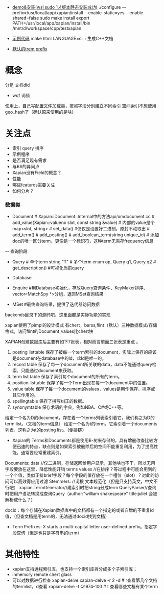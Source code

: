 - [demo&安装(wsl sudo 1.4版本静态安装成功)](https://www.cnblogs.com/cswuyg/p/10402218.html)
./configure --prefix=/usr/local/app/xapian/install --enable-static=yes --enable-shared=false
sudo make install
export PATH=/usr/local/app/xapian/install/bin
/mnt/d/workspace/cpp/testxapian

- [示例代码](git@github.com:xapian/xapian-docsprint.git) make html LANGUAGE=c++生成C++文档
- [默认的trem prefix](https://xapian.org/docs/omega/termprefixes.html)

# 概念
分组
文档did
- wqf 词频


使用上，自己写配置文件加载类，按照字段分别建立不同索引
空间索引不想使用geo_hash了（确认原来使用的是啥）


# 关注点
- 索引 query 排序 
- 示例程序
- 是否满足现有需求
- 与BS的异同点
- Xapian没有Field的概念？
- 性能
- 哪些features需要关注
- 如何分片？

### 数据类

- Document # Xapian::Document::Internal中的方法api/omdocument.cc
           # add_value(Xapian::valueno slot, const string &value)  # 内部的value是个map<slot, string>
           # set_data() #仅仅是设置好二进制，原封不动取出
           # add_term()
           # add_posting()
           # add_boolean_term(string unique_id) # 添加doc的唯一区分term，更像是一个标识符，这种term无需存frequency信息

-- 查询阶段
- Query # 单个term string "T<term>"
        # 多个term enum op, Query q1, Query q2
        # get_description() #可视化当前query
- Database

- Enquire #用Database初始化，存放Query查询条件、KeyMaker排序、vector<MatchSpy *>分组，返回MSet查询结果

- MSet #最终查询结果，提供了迭代器访问数据




backends目录下的源码吧，这里面都是实际功能的实现

xapian使用了pimpl的设计模式
有chert，barss,flint（默认）三种数据模式/存储格式，访问flint的Document_values比chert快

XAPIAN创建数据库后主要有如下7张表，相对而言前面三张表是重点 。
1. posting listtable 保存了被每一个term索引的document，实际上保存的应该是document在database中的Id，此Id是唯一的。
2. record table 保存了每一个document所关联的data，data不能通过query检索，只能通过document来获取。
3. term list table 保存了索引每个document的所有的term。
4. position listtable 保存了每一个Term出现在每一个document中的位置。
5. value table 保存了每一个document的values，values是用作保存、排序或其它作用的。
6. spellingtable 保存了拼写纠正的数据。
7. synonymtable 保存术语的字典，例如NBA、C#或C++等。

给定一个名为D的document，存在着一个terms列表索引着它，我们称之为D的term list。（文档的term信息）
给定一个名为t的term，它索引着一个documents列表，这称之为t的posting list。（倒排链）

- Xapian的 Terms和Documents都是使用B-树来存储的，具有增删改查比较方便迅速的特点，缺点则是如果索引被删除后的空间不能重复利用，为了提高性能，通常要经常重建索引。

Documents:
  data //仅二进制，存储返回给用户显示，其他啥也不干，所以无用字段要放在这里，降低性能开销
  terms
  values //在排序？等过程中可能会用到的一个个值，类似正排brief字段？每个字段的值存放在一个槽位（slot）？对此的访问可以高效得应用过滤
Stemmers: //词根 文本规范化（但是只支持英文，中文不行吧）
xapian.TermGenerator//建索引时把string分成term
QueryParser//查询时把用户语法转换成查询Query（author:"william shakespeare" title:juliet 会被解析成什么？）

docid：每个存储在Xapian数据库中的文档都有一个指定的或者自增的不重复id值，（但查文档是用term的，无法通过docid找到文档）

- Term Prefixes: X starts a multi-capital letter user-defined prefix。指定字段查询（但是也只是字符串的term）

# 其他特性
- xapian支持远程索引库，也支持一个索引库拆分成多个子索引库；
- inmemory remote chert glass
- 可以对数据进行检查
xapian-delve <folder>
xapian-delve -r 2 -d <folder> # r查看第几个文档的termlist，d查看
xapian-delve -t Q1974-100 <folder> # t 查看哪些文档有某个term